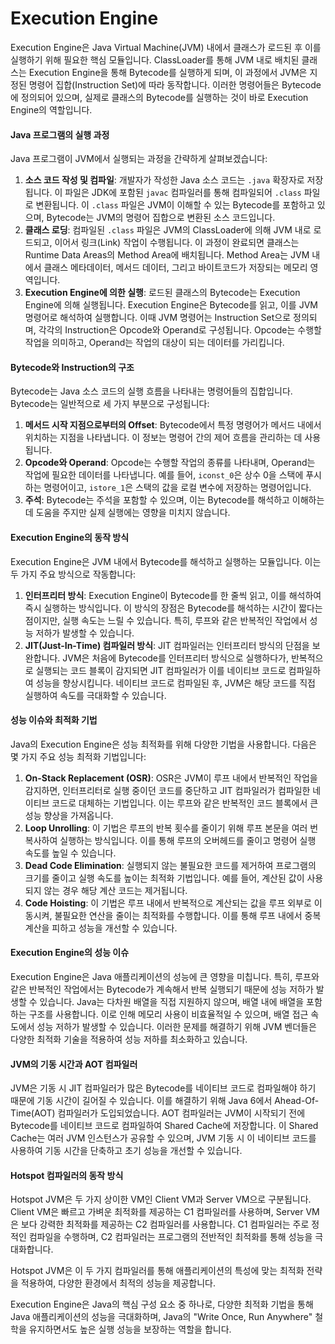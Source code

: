 # Execution Engine

Execution Engine은 Java Virtual Machine(JVM) 내에서 클래스가 로드된 후 이를 실행하기 위해 필요한 핵심 모듈입니다. ClassLoader를 통해 JVM 내로 배치된 클래스는 Execution Engine을 통해 Bytecode를 실행하게 되며, 이 과정에서 JVM은 지정된 명령어 집합(Instruction Set)에 따라 동작합니다. 이러한 명령어들은 Bytecode에 정의되어 있으며, 실제로 클래스의 Bytecode를 실행하는 것이 바로 Execution Engine의 역할입니다.

#### Java 프로그램의 실행 과정

Java 프로그램이 JVM에서 실행되는 과정을 간략하게 살펴보겠습니다:

1. **소스 코드 작성 및 컴파일**: 개발자가 작성한 Java 소스 코드는 `.java` 확장자로 저장됩니다. 이 파일은 JDK에 포함된 `javac` 컴파일러를 통해 컴파일되어 `.class` 파일로 변환됩니다. 이 `.class` 파일은 JVM이 이해할 수 있는 Bytecode를 포함하고 있으며, Bytecode는 JVM의 명령어 집합으로 변환된 소스 코드입니다.
2. **클래스 로딩**: 컴파일된 `.class` 파일은 JVM의 ClassLoader에 의해 JVM 내로 로드되고, 이어서 링크(Link) 작업이 수행됩니다. 이 과정이 완료되면 클래스는 Runtime Data Areas의 Method Area에 배치됩니다. Method Area는 JVM 내에서 클래스 메타데이터, 메서드 데이터, 그리고 바이트코드가 저장되는 메모리 영역입니다.
3. **Execution Engine에 의한 실행**: 로드된 클래스의 Bytecode는 Execution Engine에 의해 실행됩니다. Execution Engine은 Bytecode를 읽고, 이를 JVM 명령어로 해석하여 실행합니다. 이때 JVM 명령어는 Instruction Set으로 정의되며, 각각의 Instruction은 Opcode와 Operand로 구성됩니다. Opcode는 수행할 작업을 의미하고, Operand는 작업의 대상이 되는 데이터를 가리킵니다.

#### Bytecode와 Instruction의 구조

Bytecode는 Java 소스 코드의 실행 흐름을 나타내는 명령어들의 집합입니다. Bytecode는 일반적으로 세 가지 부분으로 구성됩니다:

1. **메서드 시작 지점으로부터의 Offset**: Bytecode에서 특정 명령어가 메서드 내에서 위치하는 지점을 나타냅니다. 이 정보는 명령어 간의 제어 흐름을 관리하는 데 사용됩니다.
2. **Opcode와 Operand**: Opcode는 수행할 작업의 종류를 나타내며, Operand는 작업에 필요한 데이터를 나타냅니다. 예를 들어, `iconst_0`은 상수 0을 스택에 푸시하는 명령어이고, `istore_1`은 스택의 값을 로컬 변수에 저장하는 명령어입니다.
3. **주석**: Bytecode는 주석을 포함할 수 있으며, 이는 Bytecode를 해석하고 이해하는 데 도움을 주지만 실제 실행에는 영향을 미치지 않습니다.

#### Execution Engine의 동작 방식

Execution Engine은 JVM 내에서 Bytecode를 해석하고 실행하는 모듈입니다. 이는 두 가지 주요 방식으로 작동합니다:

1. **인터프리터 방식**: Execution Engine이 Bytecode를 한 줄씩 읽고, 이를 해석하여 즉시 실행하는 방식입니다. 이 방식의 장점은 Bytecode를 해석하는 시간이 짧다는 점이지만, 실행 속도는 느릴 수 있습니다. 특히, 루프와 같은 반복적인 작업에서 성능 저하가 발생할 수 있습니다.
2. **JIT(Just-In-Time) 컴파일러 방식**: JIT 컴파일러는 인터프리터 방식의 단점을 보완합니다. JVM은 처음에 Bytecode를 인터프리터 방식으로 실행하다가, 반복적으로 실행되는 코드 블록이 감지되면 JIT 컴파일러가 이를 네이티브 코드로 컴파일하여 성능을 향상시킵니다. 네이티브 코드로 컴파일된 후, JVM은 해당 코드를 직접 실행하여 속도를 극대화할 수 있습니다.

#### 성능 이슈와 최적화 기법

Java의 Execution Engine은 성능 최적화를 위해 다양한 기법을 사용합니다. 다음은 몇 가지 주요 성능 최적화 기법입니다:

1. **On-Stack Replacement (OSR)**: OSR은 JVM이 루프 내에서 반복적인 작업을 감지하면, 인터프리터로 실행 중이던 코드를 중단하고 JIT 컴파일러가 컴파일한 네이티브 코드로 대체하는 기법입니다. 이는 루프와 같은 반복적인 코드 블록에서 큰 성능 향상을 가져옵니다.
2. **Loop Unrolling**: 이 기법은 루프의 반복 횟수를 줄이기 위해 루프 본문을 여러 번 복사하여 실행하는 방식입니다. 이를 통해 루프의 오버헤드를 줄이고 명령어 실행 속도를 높일 수 있습니다.
3. **Dead Code Elimination**: 실행되지 않는 불필요한 코드를 제거하여 프로그램의 크기를 줄이고 실행 속도를 높이는 최적화 기법입니다. 예를 들어, 계산된 값이 사용되지 않는 경우 해당 계산 코드는 제거됩니다.
4. **Code Hoisting**: 이 기법은 루프 내에서 반복적으로 계산되는 값을 루프 외부로 이동시켜, 불필요한 연산을 줄이는 최적화를 수행합니다. 이를 통해 루프 내에서 중복 계산을 피하고 성능을 개선할 수 있습니다.

#### Execution Engine의 성능 이슈

Execution Engine은 Java 애플리케이션의 성능에 큰 영향을 미칩니다. 특히, 루프와 같은 반복적인 작업에서는 Bytecode가 계속해서 반복 실행되기 때문에 성능 저하가 발생할 수 있습니다. Java는 다차원 배열을 직접 지원하지 않으며, 배열 내에 배열을 포함하는 구조를 사용합니다. 이로 인해 메모리 사용이 비효율적일 수 있으며, 배열 접근 속도에서 성능 저하가 발생할 수 있습니다. 이러한 문제를 해결하기 위해 JVM 벤더들은 다양한 최적화 기술을 적용하여 성능 저하를 최소화하고 있습니다.

#### JVM의 기동 시간과 AOT 컴파일러

JVM은 기동 시 JIT 컴파일러가 많은 Bytecode를 네이티브 코드로 컴파일해야 하기 때문에 기동 시간이 길어질 수 있습니다. 이를 해결하기 위해 Java 6에서 Ahead-Of-Time(AOT) 컴파일러가 도입되었습니다. AOT 컴파일러는 JVM이 시작되기 전에 Bytecode를 네이티브 코드로 컴파일하여 Shared Cache에 저장합니다. 이 Shared Cache는 여러 JVM 인스턴스가 공유할 수 있으며, JVM 기동 시 이 네이티브 코드를 사용하여 기동 시간을 단축하고 초기 성능을 개선할 수 있습니다.

#### Hotspot 컴파일러의 동작 방식

Hotspot JVM은 두 가지 상이한 VM인 Client VM과 Server VM으로 구분됩니다. Client VM은 빠르고 가벼운 최적화를 제공하는 C1 컴파일러를 사용하며, Server VM은 보다 강력한 최적화를 제공하는 C2 컴파일러를 사용합니다. C1 컴파일러는 주로 정적인 컴파일을 수행하며, C2 컴파일러는 프로그램의 전반적인 최적화를 통해 성능을 극대화합니다.

Hotspot JVM은 이 두 가지 컴파일러를 통해 애플리케이션의 특성에 맞는 최적화 전략을 적용하여, 다양한 환경에서 최적의 성능을 제공합니다.

Execution Engine은 Java의 핵심 구성 요소 중 하나로, 다양한 최적화 기법을 통해 Java 애플리케이션의 성능을 극대화하며, Java의 "Write Once, Run Anywhere" 철학을 유지하면서도 높은 실행 성능을 보장하는 역할을 합니다.
